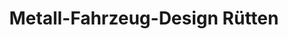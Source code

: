 ---
title: "Metall-Fahrzeug-Design Rütten"
url: /uslar/metall-fahrzeug-design-ruetten/
shop: Autowerkstatt
---